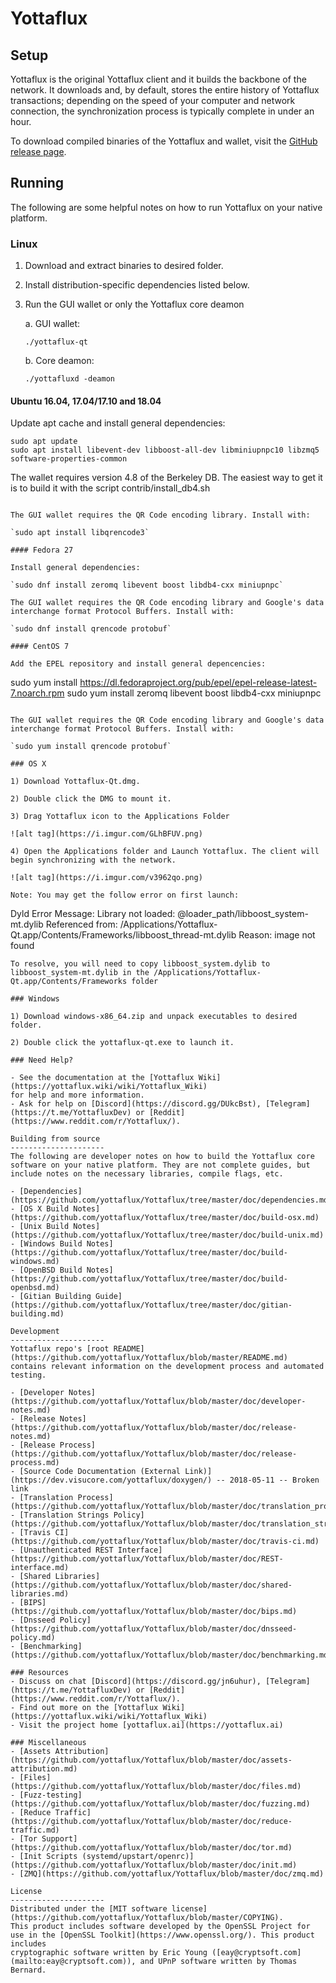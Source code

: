 Yottaflux
==============

Setup
---------------------
Yottaflux is the original Yottaflux client and it builds the backbone of the network. It downloads and, by default, stores the entire history of Yottaflux transactions; depending on the speed of your computer and network connection, the synchronization process is typically complete in under an hour.

To download compiled binaries of the Yottaflux and wallet, visit the [GitHub release page](https://github.com/yottaflux/Yottaflux/releases).

Running
---------------------
The following are some helpful notes on how to run Yottaflux on your native platform.

### Linux

1) Download and extract binaries to desired folder.

2) Install distribution-specific dependencies listed below.

3) Run the GUI wallet or only the Yottaflux core deamon

   a. GUI wallet:

   `./yottaflux-qt`

   b. Core deamon:

   `./yottafluxd -deamon`

#### Ubuntu 16.04, 17.04/17.10 and 18.04

Update apt cache and install general dependencies:

```
sudo apt update
sudo apt install libevent-dev libboost-all-dev libminiupnpc10 libzmq5 software-properties-common
```

The wallet requires version 4.8 of the Berkeley DB. The easiest way to get it is to build it with the script contrib/install_db4.sh


```

The GUI wallet requires the QR Code encoding library. Install with:

`sudo apt install libqrencode3`

#### Fedora 27

Install general dependencies:

`sudo dnf install zeromq libevent boost libdb4-cxx miniupnpc`

The GUI wallet requires the QR Code encoding library and Google's data interchange format Protocol Buffers. Install with:

`sudo dnf install qrencode protobuf`

#### CentOS 7

Add the EPEL repository and install general depencencies:

```
sudo yum install https://dl.fedoraproject.org/pub/epel/epel-release-latest-7.noarch.rpm
sudo yum install zeromq libevent boost libdb4-cxx miniupnpc
```

The GUI wallet requires the QR Code encoding library and Google's data interchange format Protocol Buffers. Install with:

`sudo yum install qrencode protobuf`

### OS X

1) Download Yottaflux-Qt.dmg.

2) Double click the DMG to mount it.

3) Drag Yottaflux icon to the Applications Folder

![alt tag](https://i.imgur.com/GLhBFUV.png)

4) Open the Applications folder and Launch Yottaflux. The client will begin synchronizing with the network.

![alt tag](https://i.imgur.com/v3962qo.png)

Note: You may get the follow error on first launch:
```
Dyld Error Message:
  Library not loaded: @loader_path/libboost_system-mt.dylib
  Referenced from: /Applications/Yottaflux-Qt.app/Contents/Frameworks/libboost_thread-mt.dylib
  Reason: image not found
```
To resolve, you will need to copy libboost_system.dylib to libboost_system-mt.dylib in the /Applications/Yottaflux-Qt.app/Contents/Frameworks folder

### Windows

1) Download windows-x86_64.zip and unpack executables to desired folder.

2) Double click the yottaflux-qt.exe to launch it.

### Need Help?

- See the documentation at the [Yottaflux Wiki](https://yottaflux.wiki/wiki/Yottaflux_Wiki)
for help and more information.
- Ask for help on [Discord](https://discord.gg/DUkcBst), [Telegram](https://t.me/YottafluxDev) or [Reddit](https://www.reddit.com/r/Yottaflux/).

Building from source
---------------------
The following are developer notes on how to build the Yottaflux core software on your native platform. They are not complete guides, but include notes on the necessary libraries, compile flags, etc.

- [Dependencies](https://github.com/yottaflux/Yottaflux/tree/master/doc/dependencies.md)
- [OS X Build Notes](https://github.com/yottaflux/Yottaflux/tree/master/doc/build-osx.md)
- [Unix Build Notes](https://github.com/yottaflux/Yottaflux/tree/master/doc/build-unix.md)
- [Windows Build Notes](https://github.com/yottaflux/Yottaflux/tree/master/doc/build-windows.md)
- [OpenBSD Build Notes](https://github.com/yottaflux/Yottaflux/tree/master/doc/build-openbsd.md)
- [Gitian Building Guide](https://github.com/yottaflux/Yottaflux/tree/master/doc/gitian-building.md)

Development
---------------------
Yottaflux repo's [root README](https://github.com/yottaflux/Yottaflux/blob/master/README.md) contains relevant information on the development process and automated testing.

- [Developer Notes](https://github.com/yottaflux/Yottaflux/blob/master/doc/developer-notes.md)
- [Release Notes](https://github.com/yottaflux/Yottaflux/blob/master/doc/release-notes.md)
- [Release Process](https://github.com/yottaflux/Yottaflux/blob/master/doc/release-process.md)
- [Source Code Documentation (External Link)](https://dev.visucore.com/yottaflux/doxygen/) -- 2018-05-11 -- Broken link
- [Translation Process](https://github.com/yottaflux/Yottaflux/blob/master/doc/translation_process.md)
- [Translation Strings Policy](https://github.com/yottaflux/Yottaflux/blob/master/doc/translation_strings_policy.md)
- [Travis CI](https://github.com/yottaflux/Yottaflux/blob/master/doc/travis-ci.md)
- [Unauthenticated REST Interface](https://github.com/yottaflux/Yottaflux/blob/master/doc/REST-interface.md)
- [Shared Libraries](https://github.com/yottaflux/Yottaflux/blob/master/doc/shared-libraries.md)
- [BIPS](https://github.com/yottaflux/Yottaflux/blob/master/doc/bips.md)
- [Dnsseed Policy](https://github.com/yottaflux/Yottaflux/blob/master/doc/dnsseed-policy.md)
- [Benchmarking](https://github.com/yottaflux/Yottaflux/blob/master/doc/benchmarking.md)

### Resources
- Discuss on chat [Discord](https://discord.gg/jn6uhur), [Telegram](https://t.me/YottafluxDev) or [Reddit](https://www.reddit.com/r/Yottaflux/).
- Find out more on the [Yottaflux Wiki](https://yottaflux.wiki/wiki/Yottaflux_Wiki)
- Visit the project home [yottaflux.ai](https://yottaflux.ai)

### Miscellaneous
- [Assets Attribution](https://github.com/yottaflux/Yottaflux/blob/master/doc/assets-attribution.md)
- [Files](https://github.com/yottaflux/Yottaflux/blob/master/doc/files.md)
- [Fuzz-testing](https://github.com/yottaflux/Yottaflux/blob/master/doc/fuzzing.md)
- [Reduce Traffic](https://github.com/yottaflux/Yottaflux/blob/master/doc/reduce-traffic.md)
- [Tor Support](https://github.com/yottaflux/Yottaflux/blob/master/doc/tor.md)
- [Init Scripts (systemd/upstart/openrc)](https://github.com/yottaflux/Yottaflux/blob/master/doc/init.md)
- [ZMQ](https://github.com/yottaflux/Yottaflux/blob/master/doc/zmq.md)

License
---------------------
Distributed under the [MIT software license](https://github.com/yottaflux/Yottaflux/blob/master/COPYING).
This product includes software developed by the OpenSSL Project for use in the [OpenSSL Toolkit](https://www.openssl.org/). This product includes
cryptographic software written by Eric Young ([eay@cryptsoft.com](mailto:eay@cryptsoft.com)), and UPnP software written by Thomas Bernard.
